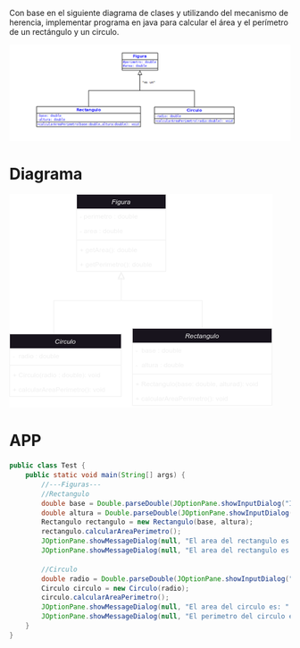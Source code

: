 Con base en el siguiente diagrama de clases y utilizando del mecanismo de herencia, implementar programa en java para calcular el área y el perímetro de un rectángulo y un circulo.

![DiagramaProfesor](DiagramaProfesor.png)

# Diagrama

![Diagrama](DiagramaClases.png)

# APP

```java
public class Test {
    public static void main(String[] args) {
        //---Figuras---
        //Rectangulo
        double base = Double.parseDouble(JOptionPane.showInputDialog("Ingrese el valor de la base: " ));
        double altura = Double.parseDouble(JOptionPane.showInputDialog("Ingrese el valor de la altura: " ));
        Rectangulo rectangulo = new Rectangulo(base, altura);
        rectangulo.calcularAreaPerimetro();
        JOptionPane.showMessageDialog(null, "El area del rectangulo es: " + rectangulo.getArea());
        JOptionPane.showMessageDialog(null, "El area del rectangulo es: " + rectangulo.getPerimetro());

        //Circulo
        double radio = Double.parseDouble(JOptionPane.showInputDialog("Ingrese el valor de la base: " ));
        Circulo circulo = new Circulo(radio);
        circulo.calcularAreaPerimetro();
        JOptionPane.showMessageDialog(null, "El area del circulo es: " + circulo.getArea());
        JOptionPane.showMessageDialog(null, "El perimetro del circulo es: " + circulo.getPerimetro());
    }
}
```
